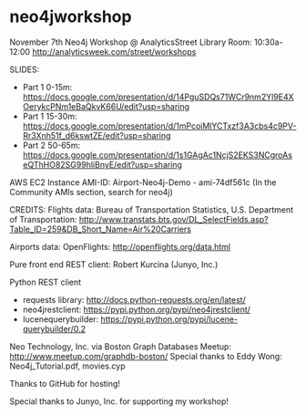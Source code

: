 neo4jworkshop
=============

November 7th Neo4j Workshop @ AnalyticsStreet
Library Room: 10:30a-12:00
http://analyticsweek.com/street/workshops

SLIDES:
- Part 1 0-15m: https://docs.google.com/presentation/d/14PguSDQs71WCr9nm2Yl9E4XOerykcPNm1eBaQkvK66U/edit?usp=sharing
- Part 1 15-30m: https://docs.google.com/presentation/d/1mPcoiMlYCTxzf3A3cbs4c9PV-Rr3Xnh51f_d6kswtZE/edit?usp=sharing
- Part 2 50-65m: https://docs.google.com/presentation/d/1s1GAgAc1NcjS2EKS3NCgroAseQThHO82SG99hliBnyE/edit?usp=sharing

AWS EC2 Instance AMI-ID: Airport-Neo4j-Demo - ami-74df561c (In the Community AMIs section, search for neo4j)

CREDITS:
Flights data:
Bureau of Transportation Statistics, U.S. Department of Transportation: 
http://www.transtats.bts.gov/DL_SelectFields.asp?Table_ID=259&DB_Short_Name=Air%20Carriers

Airports data:
OpenFlights: http://openflights.org/data.html

Pure front end REST client: Robert Kurcina (Junyo, Inc.)

Python REST client
- requests library: http://docs.python-requests.org/en/latest/
- neo4jrestclient: https://pypi.python.org/pypi/neo4jrestclient/
- lucenequerybuilder: https://pypi.python.org/pypi/lucene-querybuilder/0.2


Neo Technology, Inc. via Boston Graph Databases Meetup: http://www.meetup.com/graphdb-boston/
Special thanks to Eddy Wong:
Neo4j_Tutorial.pdf, movies.cyp

Thanks to GitHub for hosting!

Special thanks to Junyo, Inc. for supporting my workshop!
